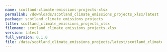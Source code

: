 ```yaml
---
name: scotland-climate-emissions-projects-xlsx
permalink: /downloads/scotland_climate_emissions_projects_xlsx/latest
package: scotland_climate_emissions_projects
title: scotland_climate_emissions_projects_xlsx
filename: scotland_climate_emissions_projects.xlsx
version: latest
full_version: 0.1.0
file: /data/scotland_climate_emissions_projects/latest/scotland_climate_emissions_projects.xlsx
---
```

